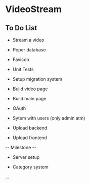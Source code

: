 # VideoStream

## To Do List

* Stream a video

* Poper database

* Favicon

* Unit Tests

* Setup migration system

* Build video page

* Build main page

* OAuth

* Sytem with users (only admin atm)

* Upload backend

* Upload frontend

-- Milestone --

* Server setup

* Category system

...

